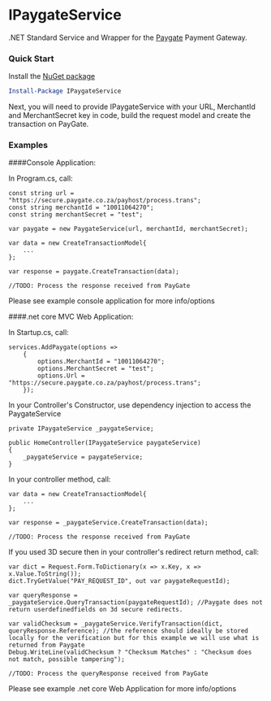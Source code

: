 # IPaygateService

.NET Standard Service and Wrapper for the [Paygate](https://www.paygate.co.za) Payment Gateway. 

### Quick Start

Install the [NuGet package](https://www.nuget.org/packages/IPaygateService/)
```powershell
Install-Package IPaygateService
```

Next, you will need to provide IPaygateService with your URL, MerchantId and MerchantSecret key in code, build the request model and create the transaction on PayGate.

### Examples

####Console Application:

In Program.cs, call:

```CSharp
const string url = "https://secure.paygate.co.za/payhost/process.trans";
const string merchantId = "10011064270";
const string merchantSecret = "test";

var paygate = new PaygateService(url, merchantId, merchantSecret);

var data = new CreateTransactionModel{
    ...
};

var response = paygate.CreateTransaction(data);

//TODO: Process the response received from PayGate

```
Please see example console application for more info/options

####.net core MVC Web Application:

In Startup.cs, call:
```CSharp
services.AddPaygate(options =>
    {
        options.MerchantId = "10011064270";
        options.MerchantSecret = "test";
        options.Url = "https://secure.paygate.co.za/payhost/process.trans";
    });
```

In your Controller's Constructor, use dependency injection to access the PaygateService
```CSharp
private IPaygateService _paygateService;

public HomeController(IPaygateService paygateService)
{
    _paygateService = paygateService;
}
```

In your controller method, call:
```CSharp
var data = new CreateTransactionModel{
    ...
};

var response = _paygateService.CreateTransaction(data);

//TODO: Process the response received from PayGate
```

If you used 3D secure then in your controller's redirect return method, call:
```CSharp
var dict = Request.Form.ToDictionary(x => x.Key, x => x.Value.ToString());
dict.TryGetValue("PAY_REQUEST_ID", out var paygateRequestId);

var queryResponse = _paygateService.QueryTransaction(paygateRequestId); //Paygate does not return userdefinedfields on 3d secure redirects.

var validChecksum = _paygateService.VerifyTransaction(dict, queryResponse.Reference); //the reference should ideally be stored locally for the verification but for this example we will use what is returned from Paygate
Debug.WriteLine(validChecksum ? "Checksum Matches" : "Checksum does not match, possible tampering");

//TODO: Process the queryResponse received from PayGate
```

Please see example .net core Web Application for more info/options

